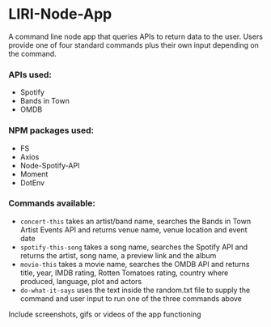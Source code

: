# LIRI-Node-App
A command line node app that queries APIs to return data to the user. Users provide one of four standard commands plus their own input depending on the command. 

### APIs used:
* Spotify
* Bands in Town
* OMDB
  
### NPM packages used:
* FS
* Axios
* Node-Spotify-API
* Moment
* DotEnv

### Commands available:
* `concert-this` takes an artist/band name, searches the Bands in Town Artist Events API and returns venue name, venue location and event date
* `spotify-this-song` takes a song name, searches the Spotify API and returns the artist, song name, a preview link and the album
* `movie-this` takes a movie name, searches the OMDB API and returns title, year, IMDB rating, Rotten Tomatoes rating, country where produced, language, plot and actors
* `do-what-it-says` uses the text inside the random.txt file to supply the command and user input to run one of the three commands above

Include screenshots, gifs or videos of the app functioning


